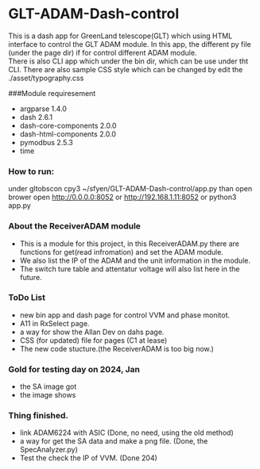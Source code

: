 # GLT-ADAM-Dash-control 

This is a dash app for GreenLand telescope(GLT) which using HTML interface to control the GLT ADAM module. 
In this app, the different py file (under the page dir)  if for control different ADAM module.  
There is also CLI app which under the bin dir, which can be use under tht CLI. 
There are also sample CSS style which can be changed by edit the ./asset/typography.css


###Module requiresement
* argparse             1.4.0
* dash                 2.6.1
* dash-core-components 2.0.0
* dash-html-components 2.0.0
* pymodbus             2.5.3
* time

### How to run:
under gltobscon cpy3 ~/sfyen/GLT-ADAM-Dash-control/app.py   than open brower open http://0.0.0.0:8052  or http://192.168.1.11:8052
or python3 app.py

### About the ReceiverADAM module
* This is a module for this project, in this ReceiverADAM.py there are functions for get(read infromation) and set the ADAM module. 
* We also list the IP of the ADAM and the unit information in the module.  
* The switch ture table and attentatur voltage will also list here in the future.


### ToDo List
* new bin app and dash page for control VVM and phase monitot. 
* A11 in RxSelect page. 
* a way for show the Allan Dev on dahs page.   
* CSS (for updated) file for pages (C1 at lease)
* The new code stucture.(the ReceiverADAM is too big now.)



### Gold for testing day on 2024, Jan
* the SA image got
* the image shows

### Thing finished.
* link ADAM6224 with ASIC  (Done, no need, using the old method)
* a way for get the SA data and make a png file. (Done, the SpecAnalyzer.py)
* Test the check the IP of VVM.  (Done 204)

